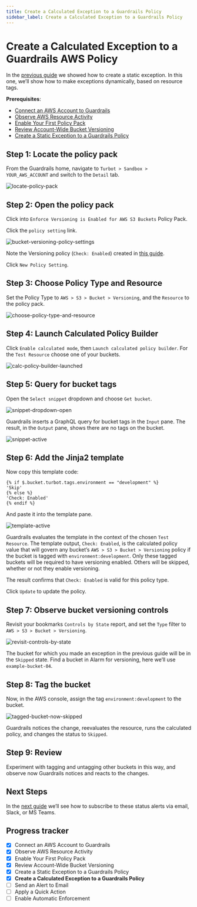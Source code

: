 ```yaml
---
title: Create a Calculated Exception to a Guardrails Policy
sidebar_label: Create a Calculated Exception to a Guardrails Policy
---
```



# Create a Calculated Exception to a Guardrails AWS Policy

In the [previous guide](guardrails/docs/getting-started/getting-started-aws/create_static_exception) we showed how to create a static exception. In this one, we’ll show how to make exceptions dynamically, based on resource tags.

**Prerequisites**:   
  
- [Connect an AWS Account to Guardrails](/guardrails/docs/getting-started/getting-started-aws/connect-an-account/)
- [Observe AWS Resource Activity](/guardrails/docs/getting-started/getting-started-aws/observe-aws-activity/)
- [Enable Your First Policy Pack](/guardrails/docs/getting-started/getting-started-aws/enable-policy-pack/)
- [Review Account-Wide Bucket Versioning](/guardrails/docs/getting-started/getting-started-aws/review-account-wide/)
- [Create a Static Exception to a Guardrails Policy](/guardrails/docs/getting-started/getting-started-aws/create-static-exception/)


## Step 1: Locate the policy pack

From the Guardrails home, navigate to `Turbot > Sandbox > YOUR_AWS_ACCOUNT` and switch to the `Detail` tab.

<p><img alt="locate-policy-pack" src="/images/docs/guardrails/getting-started/getting-started-aws/create-calculated-exception/locate-policy-pack.png"/></p>

## Step 2: Open the policy pack

  
  
Click into `Enforce Versioning is Enabled for AWS S3 Buckets` Policy Pack.

Click the `policy setting` link.

<p><img alt="bucket-versioning-policy-settings" src="/images/docs/guardrails/getting-started/getting-started-aws/create-calculated-exception/bucket-versioning-policy-settings.png"/></p>

Note the Versioning policy (`Check: Enabled`) created in [this guide](/guardrails/docs/getting-started/getting-started-aws/enable-policy-pack).   
  
Click `New Policy Setting`.

## Step 3: Choose Policy Type and Resource

Set the Policy Type to `AWS > S3 > Bucket > Versioning`, and the `Resource` to the policy pack.

<p><img alt="choose-policy-type-and-resource" src="/images/docs/guardrails/getting-started/getting-started-aws/create-calculated-exception/choose-policy-type-and-resource.png"/></p>

## Step 4: Launch Calculated Policy Builder

Click `Enable calculated mode`, then `Launch calculated policy builder`. For the `Test Resource` choose one of your buckets.

<p><img alt="calc-policy-builder-launched" src="/images/docs/guardrails/getting-started/getting-started-aws/create-calculated-exception/calc-policy-builder-launched.png"/></p>

## Step 5: Query for bucket tags

Open the `Select snippet` dropdown and choose `Get bucket`.

<p><img alt="snippet-dropdown-open" src="/images/docs/guardrails/getting-started/getting-started-aws/create-calculated-exception/snippet-dropdown-open.png"/></p>

Guardrails inserts a GraphQL query for bucket tags in the `Input` pane. The result, in the `Output` pane, shows there are no tags on the bucket.

<p><img alt="snippet-active" src="/images/docs/guardrails/getting-started/getting-started-aws/create-calculated-exception/snippet-active.png"/></p>

## Step 6: Add the Jinja2 template

  
Now copy this template code:  
  
```nunjucks
{% if $.bucket.turbot.tags.environment == "development" %}
'Skip'
{% else %}
'Check: Enabled'
{% endif %}
```

And paste it into the template pane.

<p><img alt="template-active" src="/images/docs/guardrails/getting-started/getting-started-aws/create-calculated-exception/template-active.png"/></p>

Guardrails evaluates the template in the context of the chosen `Test Resource`. The template output, `Check: Enabled`, is the calculated policy value that will govern any bucket’s `AWS > S3 > Bucket > Versioning` policy if the bucket is tagged with `environment:development`. Only these tagged buckets will be required to have versioning enabled. Others will be skipped, whether or not they enable versioning.  
  
The result confirms that `Check: Enabled` is valid for this policy type.  
  
Click `Update` to update the policy.

## Step 7: Observe bucket versioning controls

Revisit your bookmarks `Controls by State` report, and set the `Type` filter to `AWS > S3 > Bucket > Versioning`.

<p><img alt="revisit-controls-by-state" src="/images/docs/guardrails/getting-started/getting-started-aws/create-calculated-exception/revisit-controls-by-state.png"/></p>

The bucket for which you made an exception in the previous guide will be in the `Skipped` state. Find a bucket in Alarm for versioning, here we’ll use `example-bucket-04`.

## Step 8: Tag the bucket

Now, in the AWS console, assign the tag `environment:development` to the bucket.  

<p><img alt="tagged-bucket-now-skipped" src="/images/docs/guardrails/getting-started/getting-started-aws/create-calculated-exception/tagged-bucket-now-skipped.png"/></p>

Guardrails notices the change, reevaluates the resource, runs the calculated policy, and changes the status to `Skipped`.

## Step 9: Review

Experiment with tagging and untagging other buckets in this way, and observe now Guardrails notices and reacts to the changes. 

## Next Steps

In the [next guide](/guardrails/docs/getting-started/getting-started-aws/send-alert-to-email) we’ll see how to subscribe to these status alerts via email, Slack, or MS Teams. 

  



## Progress tracker

- [x] Connect an AWS Account to Guardrails
- [x] Observe AWS Resource Activity
- [x] Enable Your First Policy Pack
- [x] Review Account-Wide Bucket Versioning
- [x] Create a Static Exception to a Guardrails Policy
- [x] **Create a Calculated Exception to a Guardrails Policy**
- [ ] Send an Alert to Email
- [ ] Apply a Quick Action
- [ ] Enable Automatic Enforcement
